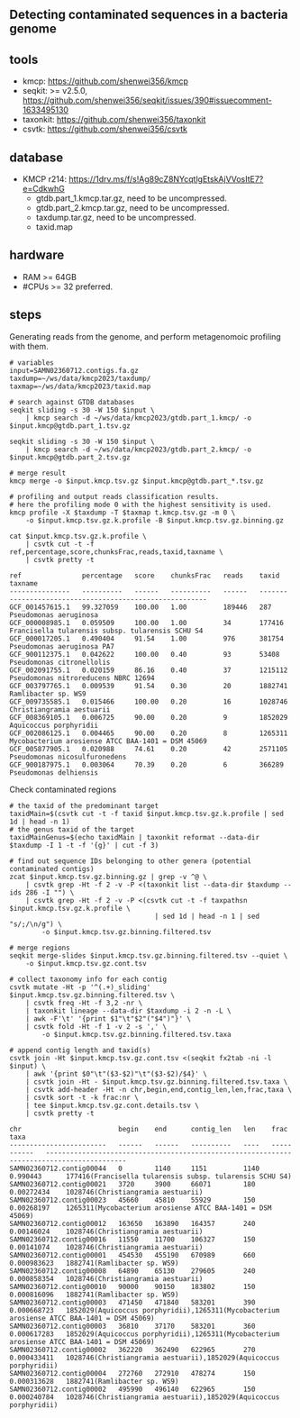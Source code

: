 ## Detecting contaminated sequences in a bacteria genome

## tools

- kmcp: https://github.com/shenwei356/kmcp
- seqkit: >= v2.5.0, https://github.com/shenwei356/seqkit/issues/390#issuecomment-1633495130
- taxonkit: https://github.com/shenwei356/taxonkit
- csvtk: https://github.com/shenwei356/csvtk

## database

- KMCP r214: https://1drv.ms/f/s!Ag89cZ8NYcqtlgEtskAjVVosItE7?e=CdkwhG
    - gtdb.part_1.kmcp.tar.gz, need to be uncompressed.
    - gtdb.part_2.kmcp.tar.gz, need to be uncompressed.
    - taxdump.tar.gz, need to be uncompressed.
    - taxid.map


## hardware

- RAM >= 64GB
- #CPUs >= 32 preferred.

## steps

Generating reads from the genome, and perform metagenomoic profiling with them.

    # variables
    input=SAMN02360712.contigs.fa.gz
    taxdump=~/ws/data/kmcp2023/taxdump/
    taxmap=~/ws/data/kmcp2023/taxid.map

    # search against GTDB databases
    seqkit sliding -s 30 -W 150 $input \
        | kmcp search -d ~/ws/data/kmcp2023/gtdb.part_1.kmcp/ -o $input.kmcp@gtdb.part_1.tsv.gz

    seqkit sliding -s 30 -W 150 $input \
        | kmcp search -d ~/ws/data/kmcp2023/gtdb.part_2.kmcp/ -o $input.kmcp@gtdb.part_2.tsv.gz

    # merge result
    kmcp merge -o $input.kmcp.tsv.gz $input.kmcp@gtdb.part_*.tsv.gz

    # profiling and output reads classification results.
    # here the profiling mode 0 with the highest sensitivity is used.
    kmcp profile -X $taxdump -T $taxmap t.kmcp.tsv.gz -m 0 \
        -o $input.kmcp.tsv.gz.k.profile -B $input.kmcp.tsv.gz.binning.gz

    cat $input.kmcp.tsv.gz.k.profile \
        | csvtk cut -t -f ref,percentage,score,chunksFrac,reads,taxid,taxname \
        | csvtk pretty -t

    ref               percentage   score    chunksFrac   reads    taxid     taxname
    ---------------   ----------   ------   ----------   ------   -------   -------------------------------------------------
    GCF_001457615.1   99.327059    100.00   1.00         189446   287       Pseudomonas aeruginosa
    GCF_000008985.1   0.059509     100.00   1.00         34       177416    Francisella tularensis subsp. tularensis SCHU S4
    GCF_000017205.1   0.490404     91.54    1.00         976      381754    Pseudomonas aeruginosa PA7
    GCF_900112375.1   0.042622     100.00   0.40         93       53408     Pseudomonas citronellolis
    GCF_002091755.1   0.020159     86.16    0.40         37       1215112   Pseudomonas nitroreducens NBRC 12694
    GCF_003797765.1   0.009539     91.54    0.30         20       1882741   Ramlibacter sp. WS9
    GCF_009735585.1   0.015466     100.00   0.20         16       1028746   Christiangramia aestuarii
    GCF_008369105.1   0.006725     90.00    0.20         9        1852029   Aquicoccus porphyridii
    GCF_002086125.1   0.004465     90.00    0.20         8        1265311   Mycobacterium arosiense ATCC BAA-1401 = DSM 45069
    GCF_005877905.1   0.020988     74.61    0.20         42       2571105   Pseudomonas nicosulfuronedens
    GCF_900187975.1   0.003064     70.39    0.20         6        366289    Pseudomonas delhiensis

Check contaminated regions

    # the taxid of the predominant target
    taxidMain=$(csvtk cut -t -f taxid $input.kmcp.tsv.gz.k.profile | sed 1d | head -n 1)
    # the genus taxid of the target
    taxidMainGenus=$(echo taxidMain | taxonkit reformat --data-dir $taxdump -I 1 -t -f '{g}' | cut -f 3)

    # find out sequence IDs belonging to other genera (potential contaminated contigs)
    zcat $input.kmcp.tsv.gz.binning.gz | grep -v ^@ \
        | csvtk grep -Ht -f 2 -v -P <(taxonkit list --data-dir $taxdump --ids 286 -I "") \
        | csvtk grep -Ht -f 2 -v -P <(csvtk cut -t -f taxpathsn $input.kmcp.tsv.gz.k.profile \
                                        | sed 1d | head -n 1 | sed "s/;/\n/g") \
            -o $input.kmcp.tsv.gz.binning.filtered.tsv

    # merge regions
    seqkit merge-slides $input.kmcp.tsv.gz.binning.filtered.tsv --quiet \
        -o $input.kmcp.tsv.gz.cont.tsv

    # collect taxonomy info for each contig
    csvtk mutate -Ht -p '^(.+)_sliding' $input.kmcp.tsv.gz.binning.filtered.tsv \
        | csvtk freq -Ht -f 3,2 -nr \
        | taxonkit lineage --data-dir $taxdump -i 2 -n -L \
        | awk -F'\t' '{print $1"\t"$2"("$4")"}' \
        | csvtk fold -Ht -f 1 -v 2 -s ',' \
            -o $input.kmcp.tsv.gz.binning.filtered.tsv.taxa

    # append contig length and taxid(s)
    csvtk join -Ht $input.kmcp.tsv.gz.cont.tsv <(seqkit fx2tab -ni -l $input) \
        | awk '{print $0"\t"($3-$2)"\t"($3-$2)/$4}' \
        | csvtk join -Ht - $input.kmcp.tsv.gz.binning.filtered.tsv.taxa \
        | csvtk add-header -Ht -n chr,begin,end,contig_len,len,frac,taxa \
        | csvtk sort -t -k frac:nr \
        | tee $input.kmcp.tsv.gz.cont.details.tsv \
        | csvtk pretty -t

    chr                        begin    end      contig_len   len    frac          taxa
    ------------------------   ------   ------   ----------   ----   -----------   ------------------------------------------------------------------------------------------
    SAMN02360712.contig00044   0        1140     1151         1140   0.990443      177416(Francisella tularensis subsp. tularensis SCHU S4)
    SAMN02360712.contig00021   3720     3900     66071        180    0.00272434    1028746(Christiangramia aestuarii)
    SAMN02360712.contig00023   45660    45810    55929        150    0.00268197    1265311(Mycobacterium arosiense ATCC BAA-1401 = DSM 45069)
    SAMN02360712.contig00012   163650   163890   164357       240    0.00146024    1028746(Christiangramia aestuarii)
    SAMN02360712.contig00016   11550    11700    106327       150    0.00141074    1028746(Christiangramia aestuarii)
    SAMN02360712.contig00001   454530   455190   670989       660    0.000983623   1882741(Ramlibacter sp. WS9)
    SAMN02360712.contig00008   64890    65130    279605       240    0.000858354   1028746(Christiangramia aestuarii)
    SAMN02360712.contig00010   90000    90150    183802       150    0.000816096   1882741(Ramlibacter sp. WS9)
    SAMN02360712.contig00003   471450   471840   583201       390    0.000668723   1852029(Aquicoccus porphyridii),1265311(Mycobacterium arosiense ATCC BAA-1401 = DSM 45069)
    SAMN02360712.contig00003   36810    37170    583201       360    0.000617283   1852029(Aquicoccus porphyridii),1265311(Mycobacterium arosiense ATCC BAA-1401 = DSM 45069)
    SAMN02360712.contig00002   362220   362490   622965       270    0.000433411   1028746(Christiangramia aestuarii),1852029(Aquicoccus porphyridii)
    SAMN02360712.contig00004   272760   272910   478274       150    0.000313628   1882741(Ramlibacter sp. WS9)
    SAMN02360712.contig00002   495990   496140   622965       150    0.000240784   1028746(Christiangramia aestuarii),1852029(Aquicoccus porphyridii)
